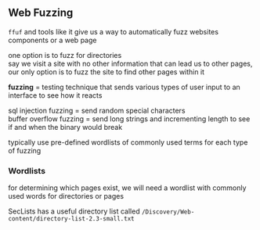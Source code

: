 
## Web Fuzzing 

`ffuf` and tools like it give us a way to automatically fuzz websites components or a web page 

one option is to fuzz for directories  
say we visit a site with no other information that can lead us to other pages, our only option is to fuzz the site to find other pages within it 

**fuzzing** = testing technique that sends various types of user input to an interface to see how it reacts 

sql injection fuzzing = send random special characters  
buffer overflow fuzzing = send long strings and incrementing length to see if and when the binary would break 

typically use pre-defined wordlists of commonly used terms for each type of fuzzing 

### Wordlists 

for determining which pages exist, we will need a wordlist with commonly used words for directories or pages 

SecLists has a useful directory list called `/Discovery/Web-content/directory-list-2.3-small.txt`

